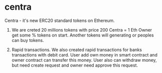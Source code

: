 # centra
Centra - it's new ERC20 standard tokens on Ethereum.

1) We are creted 20 millions tokens with price 200 Centra = 1 Eth
Owner get some % tokens on start. 
Another tokens will generating or peoples can buy tokens.

2) Rapid transactions.
We also created rapid transactions for banks transactions with debit card.
User add own money in smart contract and owner contract can transfer this money.
User also can withdraw money, but need create request and owner need approve this request.

